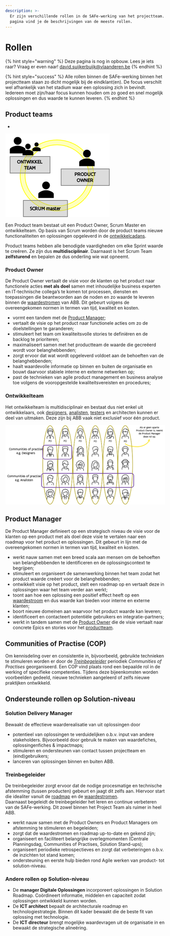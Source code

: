 ```yaml
---
description: >-
  Er zijn verschillende rollen in de SAFe-werking van het projectteam. Op deze
  pagina vind je de beschrijvingen van de meeste rollen.
---
```


# Rollen

{% hint style="warning" %}
Deze pagina is nog in opbouw. Lees je iets raar? Vraag er even naar! [david.suijkerbuijk@vlaanderen.be](mailto:david.suijkerbuijk@vlaanderen.be)
{% endhint %}

{% hint style="success" %}
Alle rollen binnen de SAFe-werking binnen het projectteam staan zo dicht mogelijk bij de eindklant\(en\). De focus verschilt wel afhankelijk van het stadium waar een oplossing zich in bevindt. Iedereen moet zijn/haar focus kunnen houden om zo goed en snel mogelijk oplossingen en dus waarde te kunnen leveren.
{% endhint %}

## Product teams

* 
![](../.gitbook/assets/productteam.png)

Een Product team bestaat uit een Product Owner, Scrum Master en ontwikkelteam. Op basis van Scrum worden door de product teams nieuwe functionaliteiten en oplossingen opgeleverd in de [ontwikkelcadans](de-ontwikkelcadans/). 

Product teams hebben alle benodigde vaardigheden  om elke Sprint waarde te creëren. Ze zijn dus **multidisciplinair**. Daarnaast is het Scrum Team **zelfsturend** en bepalen ze dus onderling wie wat opneemt.

### Product Owner

De Product Owner vertaalt de visie voor de klanten op het product naar functionele acties **met als doel** samen met inhoudelijke business experten en IT-technische collega’s te komen tot processen, diensten en toepassingen die beantwoorden aan de noden en zo waarde te leveren binnen de [waardestromen](levensloop-van-een-oplossing.md#waardestromen-waarom) van ABB. Dit gebeurt volgens de overeengekomen normen in termen van tijd, kwaliteit en kosten. 

* vormt een tandem met de [Product Manager](rollen.md#product-manager);
* vertaalt de visie op het product naar functionele acties om zo de doelstellingen te garanderen;
* stimuleert het team om kwaliteitsvolle stories te definiëren en de backlog te prioriteren;
* maximaliseert samen met het productteam de waarde die  gecreëerd wordt voor belanghebbenden;
* zorgt ervoor dat wat wordt opgeleverd voldoet aan de behoeften van de belanghebbenden;
* haalt waardevolle informatie op binnen en buiten de organisatie en bouwt daarvoor stabiele interne en externe netwerken op;
* past de technieken van agile product management en business analyse toe volgens de vooropgestelde kwaliteitsvereisten en procedures;

### Ontwikkelteam

Het ontwikkelteam is multidisciplinair en bestaat dus niet enkel uit ontwikkelaars, ook [designers](../analysis-design-and-communication/design/werken-als-designer-bij-abb.md), [analisten](../analysis-design-and-communication/analysis.md), [testers](../testing/testing.md) en architecten kunnen er deel van uitmaken. Deze zijn bij ABB vaak niet exclusief voor één product.

![Visualisatie Agile product teams](../.gitbook/assets/image%20%286%29.png)

## Product Manager

De Product Manager definieert op een strategisch niveau de visie voor de klanten op een product met als doel deze visie te vertalen naar een roadmap voor het product en oplossingen. Dit gebeurt in lijn met de overeengekomen normen in termen van tijd, kwaliteit en kosten.

* werkt nauw samen met een breed scala aan mensen om de behoeften van belanghebbenden te identificeren en de oplossingscontext te begrijpen;
* stimuleert en organiseert de samenwerking binnen het team zodat het product waarde creëert voor de belanghebbenden;
* ontwikkelt visie op het product, stelt een roadmap op en vertaalt deze in oplossingen waar het team verder aan werkt;
* toont aan hoe een oplossing een positief effect heeft op een [waardestroom](levensloop-van-een-oplossing.md#waardestromen-waarom) en dus waarde kan bieden voor interne en externe klanten;
* boort nieuwe domeinen aan waarvoor het product waarde kan leveren;
* identificeert en contacteert potentiële gebruikers en integratie-partners;
* werkt in tandem samen met de [Product Owner](rollen.md#product-owner) die de visie vertaalt naar concrete Epics en stories voor het [productteam](rollen.md#product-teams). 

## Communities of Practise \(COP\)

Om kennisdeling over en consistentie in, bijvoorbeeld, gebruikte technieken te stimuleren worden er door de [_Treinbegeleider_](rollen.md#treinbegeleider) periodiek _Communities of Practises_ georganiseerd. Een COP vind plaats rond een bepaalde rol in de werking of specifieke competenties. Tijdens deze bijeenkomsten worden voorbeelden gedeeld, nieuwe technieken aangeleerd of zelfs nieuwe praktijken ontwikkeld.

## Ondersteunde rollen op Solution-niveau

### Solution Delivery Manager

Bewaakt de effectieve waarderealisatie van uit oplossingen door

* potentieel van oplossingen te verduidelijken  o.b.v. input van andere stakeholders. Bijvoorbeeld door gebruik te maken van waardefiches, oplossingenfiches & impactmaps;
* stimuleren en ondersteunen van contact tussen projectteam en \(eind\)gebruikers;
* lanceren van oplossingen binnen en buiten ABB.

### Treinbegeleider

De treinbegeleider zorgt ervoor dat de nodige procesmatige en technische afstemming \(tussen producten\) gebeurt en jaagt dit zelfs aan. Hiervoor start die idealiter vanuit de [roadmap](de-ontwikkelcadans/#roadmap) en de [waardestromen](levensloop-van-een-oplossing.md#waardestromen-waarom).  
Daarnaast begeleidt de treinbegeleider het leren en continue verbeteren van de SAFe-werking. Dit zowel binnen het Project Team als ruimer in heel ABB.

* werkt nauw samen met de Product Owners en Product Managers om afstemming te stimuleren en begeleiden;
* zorgt dat de waardestromen en roadmap up-to-date en gekend zijn;
* organiseert en faciliteert belangrijke overlegmomenten \(Centrale Planningsdag, Communities of Practises, Solution Stand-ups\);
* organiseert periodieke retrospectieves en zorgt dat verbeteringen o.b.v. de inzichten tot stand komen;
* ondersteuning en eerste hulp bieden rond Agile werken van product- tot solution-niveau.

### Andere rollen op Solution-niveau

* De **manager Digitale Oplossingen** incorporeert oplossingen in Solution Roadmap. Coördineert informatie, middelen en capaciteit zodat oplossingen ontwikkeld kunnen worden.
* De **ICT architect** bepaalt de architecturale roadmap en technologiestrategie. Binnen dit kader bewaakt die de beste fit van oplossing met technologie.
* De **ICT directeur** brengt mogelijke waardevragen uit de organisatie in en bewaakt de strategische alineëring.






